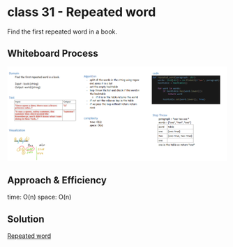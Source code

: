 # class 31 - Repeated word

Find the first repeated word in a book.

## Whiteboard Process
<!-- Embedded whiteboard image -->
![whiteboard](./wb_repeated_world.png)

## Approach & Efficiency

time: O(n)
space: O(n)

## Solution

[Repeated word](./repeated_word.py)